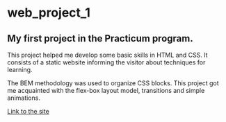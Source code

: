 # web_project_1
## My first project in the Practicum program.

This project helped me develop some basic skills in HTML and CSS. It consists of a static website informing the visitor about techniques for learning.

The BEM methodology was used to organize CSS blocks. This project got me acquainted with the flex-box layout model, transitions and simple animations.

[Link to the site](https://frederickjodozi.github.io/web_project_1/)
